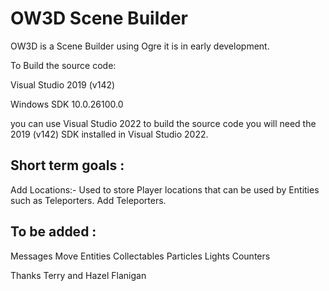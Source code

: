 # OW3D Scene Builder
OW3D is a Scene Builder using Ogre it is in early development.

To Build the source code:

Visual Studio 2019 (v142)

Windows SDK 10.0.26100.0

you can use Visual Studio 2022  to build the source code you will need the 2019 (v142) SDK installed in Visual Studio 2022.

## Short term goals :

Add Locations:- Used to store Player locations that can be used by Entities such as Teleporters.
Add Teleporters.

## To be added :

Messages
Move Entities
Collectables
Particles
Lights
Counters

Thanks Terry and Hazel Flanigan
